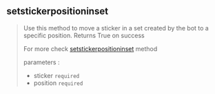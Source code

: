 ## setstickerpositioninset

> Use this method to move a sticker in a set created by the bot to a specific position. Returns True on success
>
> For more check [setstickerpositioninset](https://core.telegram.org/bots/api#setstickerpositioninset) method
>
> parameters :
>
> - sticker `required`
> - position `required`
